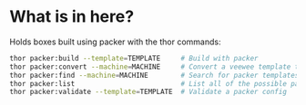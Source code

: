 What is in here?
========
Holds boxes built using packer with the thor commands:

```bash
thor packer:build --template=TEMPLATE     # Build with packer
thor packer:convert --machine=MACHINE     # Convert a veewee template to a packer one
thor packer:find --machine=MACHINE        # Search for packer templates
thor packer:list                          # List all of the possible packer templates to convert
thor packer:validate --template=TEMPLATE  # Validate a packer config
```
